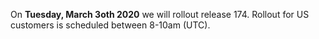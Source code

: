 On **Tuesday, March 3oth 2020** we will rollout release 174. Rollout for US customers is scheduled between 8-10am (UTC).
